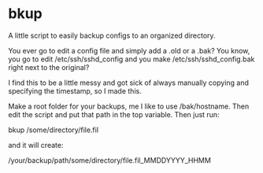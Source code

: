 # bkup
A little script to easily backup configs to an organized directory.

You ever go to edit a config file and simply add a .old or a .bak? You know, you go to edit /etc/ssh/sshd_config and you make /etc/ssh/sshd_config.bak right next to the original?

I find this to be a little messy and got sick of always manually copying and specifying the timestamp, so I made this.

Make a root folder for your backups, me I like to use /bak/hostname. Then edit the script and put that path in the top variable. Then just run:

bkup /some/directory/file.fil

and it will create:

/your/backup/path/some/directory/file.fil_MMDDYYYY_HHMM
